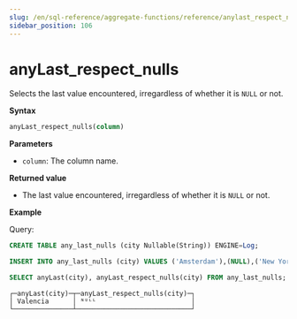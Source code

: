 ```yaml
---
slug: /en/sql-reference/aggregate-functions/reference/anylast_respect_nulls
sidebar_position: 106
---
```


# anyLast_respect_nulls

Selects the last value encountered, irregardless of whether it is `NULL` or not.

**Syntax**

```sql
anyLast_respect_nulls(column)
```

**Parameters**
- `column`: The column name. 

**Returned value**

- The last value encountered, irregardless of whether it is `NULL` or not.

**Example**

Query:

```sql
CREATE TABLE any_last_nulls (city Nullable(String)) ENGINE=Log;

INSERT INTO any_last_nulls (city) VALUES ('Amsterdam'),(NULL),('New York'),('Tokyo'),('Valencia'),(NULL);

SELECT anyLast(city), anyLast_respect_nulls(city) FROM any_last_nulls;
```

```response
┌─anyLast(city)─┬─anyLast_respect_nulls(city)─┐
│ Valencia      │ ᴺᵁᴸᴸ                        │
└───────────────┴─────────────────────────────┘
```